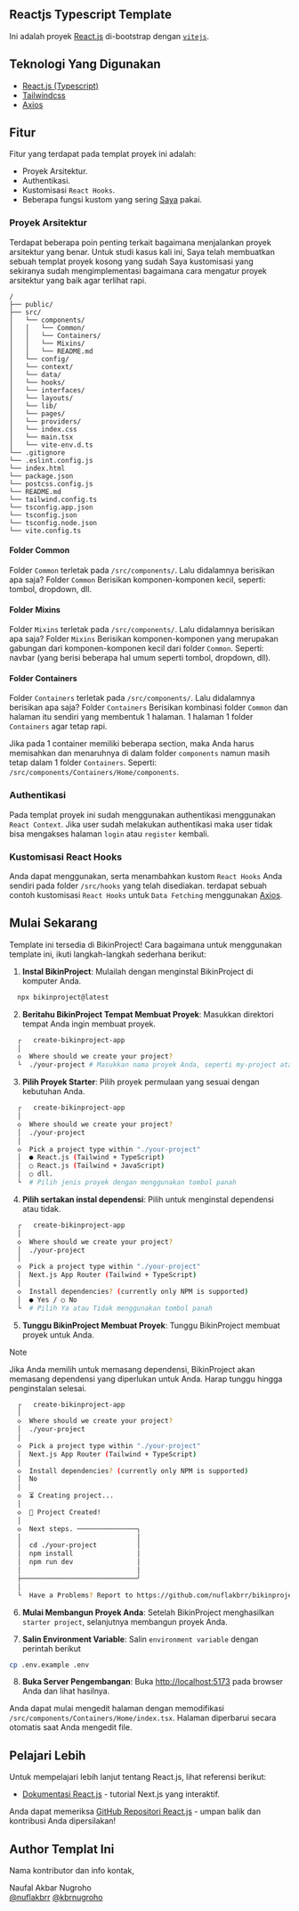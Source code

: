 ## Reactjs Typescript Template

Ini adalah proyek [React.js](https://react.dev/) di-bootstrap dengan [`vitejs`](https://github.com/vitejs/vite-plugin-react/blob/main/packages/plugin-react/README.md).

## Teknologi Yang Digunakan

- [React.js (Typescript)](https://react.dev/)
- [Tailwindcss](https://tailwindcss.com/)
- [Axios](https://axios-http.com/docs/intro/)

## Fitur

Fitur yang terdapat pada templat proyek ini adalah:

- Proyek Arsitektur.
- Authentikasi.
- Kustomisasi `React Hooks`.
- Beberapa fungsi kustom yang sering [Saya](https://github.com/nuflakbrr) pakai.

### Proyek Arsitektur

Terdapat beberapa poin penting terkait bagaimana menjalankan proyek arsitektur yang benar. Untuk studi kasus kali ini, Saya telah membuatkan sebuah templat proyek kosong yang sudah Saya kustomisasi yang sekiranya sudah mengimplementasi bagaimana cara mengatur proyek arsitektur yang baik agar terlihat rapi.

```
/
├── public/
├── src/
│   └── components/
│   │   └── Common/
│   │   └── Containers/
│   │   └── Mixins/
│   │   └── README.md
│   └── config/
│   └── context/
│   └── data/
│   └── hooks/
│   └── interfaces/
│   └── layouts/
│   └── lib/
│   └── pages/
│   └── providers/
│   └── index.css
│   └── main.tsx
│   └── vite-env.d.ts
└── .gitignore
└── .eslint.config.js
└── index.html
└── package.json
└── postcss.config.js
└── README.md
└── tailwind.config.ts
└── tsconfig.app.json
└── tsconfig.json
└── tsconfig.node.json
└── vite.config.ts
```

#### Folder Common

Folder `Common` terletak pada `/src/components/`. Lalu didalamnya berisikan apa saja? Folder `Common` Berisikan komponen-komponen kecil, seperti: tombol, dropdown, dll.

#### Folder Mixins

Folder `Mixins` terletak pada `/src/components/`. Lalu didalamnya berisikan apa saja? Folder `Mixins` Berisikan komponen-komponen yang merupakan gabungan dari komponen-komponen kecil dari folder `Common`. Seperti: navbar (yang berisi beberapa hal umum seperti tombol, dropdown, dll).

#### Folder Containers

Folder `Containers` terletak pada `/src/components/`. Lalu didalamnya berisikan apa saja? Folder `Containers` Berisikan kombinasi folder `Common` dan halaman itu sendiri yang membentuk 1 halaman. 1 halaman 1 folder `Containers` agar tetap rapi.

Jika pada 1 container memiliki beberapa section, maka Anda harus memisahkan dan menaruhnya di dalam folder `components` namun masih tetap dalam 1 folder `Containers`. Seperti: `/src/components/Containers/Home/components`.

### Authentikasi

Pada templat proyek ini sudah menggunakan authentikasi menggunakan `React Context`. Jika user sudah melakukan authentikasi maka user tidak bisa mengakses halaman `login` atau `register` kembali.

### Kustomisasi React Hooks

Anda dapat menggunakan, serta menambahkan kustom `React Hooks` Anda sendiri pada folder `/src/hooks` yang telah disediakan. terdapat sebuah contoh kustomisasi `React Hooks` untuk `Data Fetching` menggunakan [Axios](https://axios-http.com/docs/intro).

## Mulai Sekarang

Template ini tersedia di BikinProject! Cara bagaimana untuk menggunakan template ini, ikuti langkah-langkah sederhana berikut:

1. **Instal BikinProject**: Mulailah dengan menginstal BikinProject di komputer Anda.

```bash
  npx bikinproject@latest
```

2. **Beritahu BikinProject Tempat Membuat Proyek**: Masukkan direktori tempat Anda ingin membuat proyek.

```bash
  ┌   create-bikinproject-app
  │
  ◇  Where should we create your project?
  └  ./your-project # Masukkan nama proyek Anda, seperti my-project atau .
```

3. **Pilih Proyek Starter**: Pilih proyek permulaan yang sesuai dengan kebutuhan Anda.

```bash
  ┌   create-bikinproject-app
  │
  ◇  Where should we create your project?
  │  ./your-project
  │
  ◇  Pick a project type within "./your-project"
  │  ● React.js (Tailwind + TypeScript)
  │  ○ React.js (Tailwind + JavaScript)
  │  ○ dll.
  └  # Pilih jenis proyek dengan menggunakan tombol panah
```

4. **Pilih sertakan instal dependensi**: Pilih untuk menginstal dependensi atau tidak.

```bash
  ┌   create-bikinproject-app
  │
  ◇  Where should we create your project?
  │  ./your-project
  │
  ◇  Pick a project type within "./your-project"
  │  Next.js App Router (Tailwind + TypeScript)
  │
  ◇  Install dependencies? (currently only NPM is supported)
  │  ● Yes / ○ No
  └  # Pilih Ya atau Tidak menggunakan tombol panah
```

5. **Tunggu BikinProject Membuat Proyek**: Tunggu BikinProject membuat proyek untuk Anda.

> [!NOTE]
> Jika Anda memilih untuk memasang dependensi, BikinProject akan memasang dependensi yang diperlukan untuk Anda. Harap tunggu hingga penginstalan selesai.

```bash
  ┌   create-bikinproject-app
  │
  ◇  Where should we create your project?
  │  ./your-project
  │
  ◇  Pick a project type within "./your-project"
  │  Next.js App Router (Tailwind + TypeScript)
  │
  ◇  Install dependencies? (currently only NPM is supported)
  │  No
  │
  ◇  ⏳ Creating project...
  │
  ◇  🎉 Project Created!
  │
  ◇  Next steps. ───────────────╮
  │                             │
  │  cd ./your-project          │
  │  npm install                │
  │  npm run dev                │
  │                             │
  ├─────────────────────────────╯
  │
  └  Have a Problems? Report to https://github.com/nuflakbrr/bikinproject/issues
```

6. **Mulai Membangun Proyek Anda**: Setelah BikinProject menghasilkan `starter project`, selanjutnya membangun proyek Anda.

7. **Salin Environment Variable**: Salin `environment variable` dengan perintah berikut

```bash
cp .env.example .env
```

8. **Buka Server Pengembangan**: Buka [http://localhost:5173](http://localhost:5173) pada browser Anda dan lihat hasilnya.

Anda dapat mulai mengedit halaman dengan memodifikasi `/src/components/Containers/Home/index.tsx`. Halaman diperbarui secara otomatis saat Anda mengedit file.

## Pelajari Lebih

Untuk mempelajari lebih lanjut tentang React.js, lihat referensi berikut:

- [Dokumentasi React.js](https://react.dev/learn) - tutorial Next.js yang interaktif.

Anda dapat memeriksa [GitHub Repositori React.js](https://github.com/facebook/react/) - umpan balik dan kontribusi Anda dipersilakan!

## Author Templat Ini

Nama kontributor dan info kontak,

Naufal Akbar Nugroho  
[@nuflakbrr](https://github.com/nuflakbrr)
[@kbrnugroho](https://instagram.com/kbrnugroho)
